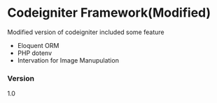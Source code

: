 # Codeigniter Framework(Modified)

Modified version of codeigniter included some feature

  - Eloquent ORM
  - PHP dotenv
  - Intervation for Image Manupulation

### Version
1.0
